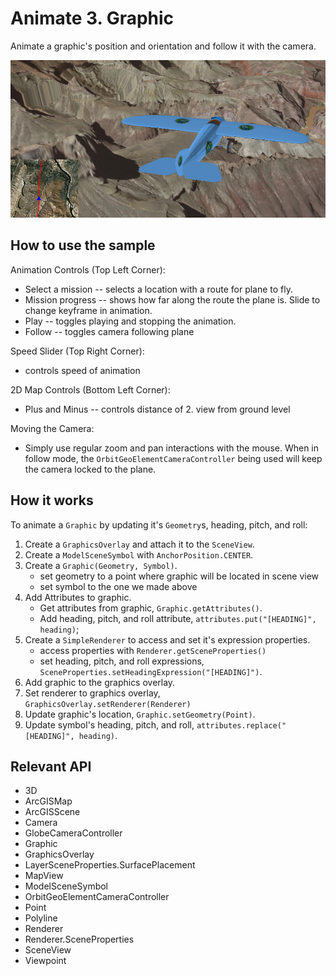 # Animate 3.  Graphic

Animate a graphic's position and orientation and follow it with the camera.

![](Animate3dGraphic.png)

## How to use the sample

Animation Controls (Top Left Corner):

*   Select a mission -- selects a location with a route for plane to fly.
*   Mission progress -- shows how far along the route the plane is. Slide to change keyframe in animation.
*   Play -- toggles playing and stopping the animation.
*   Follow -- toggles camera following plane

Speed Slider (Top Right Corner):

*   controls speed of animation

2D  Map Controls (Bottom Left Corner):

*   Plus and Minus -- controls distance of 2.  view from ground level

Moving the Camera:

*   Simply use regular zoom and pan interactions with the mouse. When in follow mode, the `OrbitGeoElementCameraController` being used will keep the camera locked to the plane.

## How it works

To animate a `Graphic` by updating it's `Geometry`s, heading, pitch, and roll:

1.  Create a `GraphicsOverlay` and attach it to the `SceneView`.
2.  Create a `ModelSceneSymbol` with `AnchorPosition.CENTER`.
3.  Create a `Graphic(Geometry, Symbol)`.
    *   set geometry to a point where graphic will be located in scene view
    *   set symbol to the one we made above
4.  Add Attributes to graphic.
    *   Get attributes from graphic, `Graphic.getAttributes()`.
    *   Add heading, pitch, and roll attribute, `attributes.put("[HEADING]", heading)`;
5.  Create a `SimpleRenderer` to access and set it's expression properties.
    *   access properties with `Renderer.getSceneProperties()`
    *   set heading, pitch, and roll expressions, `SceneProperties.setHeadingExpression("[HEADING]")`.
6.  Add graphic to the graphics overlay.
7.  Set renderer to graphics overlay, `GraphicsOverlay.setRenderer(Renderer)`
8.  Update graphic's location, `Graphic.setGeometry(Point)`.
9.  Update symbol's heading, pitch, and roll, `attributes.replace("[HEADING]", heading)`.

## Relevant API

*   3D
*   ArcGISMap
*   ArcGISScene
*   Camera
*   GlobeCameraController
*   Graphic
*   GraphicsOverlay
*   LayerSceneProperties.SurfacePlacement
*   MapView
*   ModelSceneSymbol
*   OrbitGeoElementCameraController
*   Point
*   Polyline
*   Renderer
*   Renderer.SceneProperties
*   SceneView
*   Viewpoint
